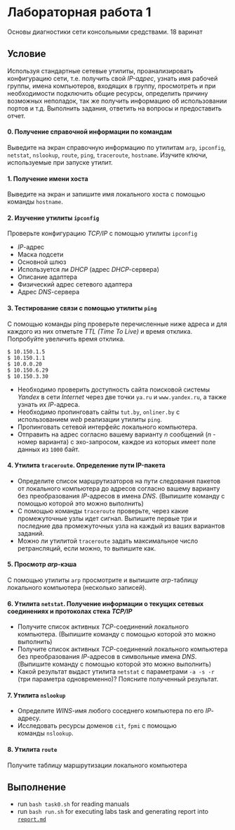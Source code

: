 # Лабораторная работа 1
Основы диагностики сети консольными средствами. 18 варинат

## Условие

Используя стандартные сетевые утилиты, проанализировать конфигурацию сети, т.е. получить свой *IP-адрес*, узнать имя рабочей группы, имена компьютеров, входящих в группу, просмотреть и при необходимости подключить общие ресурсы, определить причину возможных неполадок, так же получить информацию об использовании портов и т.д. Выполнить задания, ответить на вопросы и предоставить отчет.

#### 0. Получение справочной информации по командам
Выведите на экран справочную информацию по утилитам `arp`, `ipconfig`, `netstat`, `nslookup`, `route`, `ping`, `traceroute`, `hostname`. Изучите ключи, используемые при запуске утилит.

#### 1. Получение имени хоста
Выведите на экран и запишите имя локального хоста с помощью команды `hostname`.

#### 2. Изучение утилиты `ipconfig`
Проверьте конфигурацию *TCP/IP* с помощью утилиты `ipconfig`

* *IP*-адрес
* Маска подсети
* Основной шлюз
* Используется ли *DHCP* (адрес *DHCP*-сервера)
* Описание адаптера
* Физический адрес сетевого адаптера
* Адрес *DNS*-сервера

#### 3. Тестирование связи с помощью утилиты `ping`
С помощью команды ping проверьте перечисленные ниже адреса и для каждого из них отметьте *TTL (Time To Live)* и время отклика. Попробуйте увеличить время отклика.
```
$ 10.150.1.5
$ 10.150.1.1
$ 10.0.0.20
$ 10.150.6.29
$ 10.150.3.30
```
* Необходимо проверить доступность сайта поисковой системы *Yandex* в сети *Internet* через две точки `ya.ru` и `www.yandex.ru`, а также узнать их *IP*-адреса.
* Необходимо пропинговать сайты `tut.by`, `onliner.by` с использованием *web* реализации утилиты `ping`.
* Пропинговать сетевой интерфейс локального компьютера.
* Отправить на адрес согласно вашему варианту *n* сообщений (*n* - номер варианта) с эхо-запросом, каждое из которых имеет поле данных из `1000` байт.

#### 4. Утилита `traceroute`. Определение пути IP-пакета
* Определите список маршрутизаторов на пути следования пакетов от локального компьютера до адресов согласно вашему варианту без преобразования *IP*-адресов в имена *DNS*. (Выпишите команду с помощью которой это можно выполнить)
* С помощью команды `traceroute` проверьте, через какие промежуточные узлы идет сигнал. Выпишите первые три и последние два промежуточных узла на каждый из ваших вариантов заданий.
* Можно ли утилитой `traceroute` задать максимальное число ретрансляций, если можно, то выпишите как.

#### 5. Просмотр *arp*-кэша
С помощью утилиты `arp` просмотрите и выпишите *arp*-таблицу локального компьютера (несколько записей).

#### 6.	Утилита `netstat`.  Получение информации о текущих сетевых соединениях и протоколах стека *TCP/IP*
* Получите список активных *TCP*-соединений локального компьютера. (Выпишите команду с помощью которой это можно выполнить)
* Получите список активных *TCP*-соединений локального компьютера без преобразования *IP*-адресов в символьные имена *DNS*. (Выпишите команду с помощью которой это можно выполнить)
* Какой результат выдаст утилита `netstat` с параметрами `-a -s -r` (три параметра одновременно)? Поясните полученный результат.

#### 7. Утилита `nslookup` 
* Определите *WINS*-имя любого соседнего компьютера по его *IP*-адресу.
* Исследовать ресурсы доменов `cit`, `fpmi` с помощью команды `nslookup`. 

#### 8. Утилита `route`
Получите таблицу маршрутизации локального компьютера

## Выполнение

* run `bash task0.sh` for reading manuals
* run `bash run.sh` for executing labs task and generating report into [`report.md`](https://github.com/Drapegnik/bsu/blob/master/networks/lab1/report.md)

